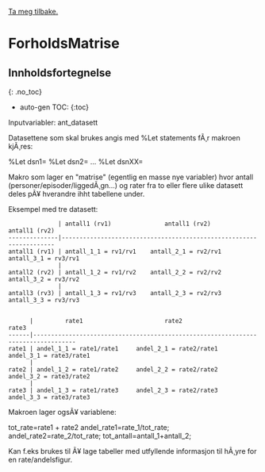 [Ta meg tilbake.](./)

# ForholdsMatrise



## Innholdsfortegnelse
{: .no_toc}

* auto-gen TOC:
{:toc}

Inputvariabler: ant_datasett

Datasettene som skal brukes angis med %Let statements fÃ¸r makroen kjÃ¸res:

%Let dsn1=
%Let dsn2=
...
%Let dsnXX=

Makro som lager en "matrise" (egentlig en masse nye variabler) hvor 
antall (personer/episoder/liggedÃ¸gn...) og rater fra to eller flere 
ulike datasett deles pÃ¥ hverandre ihht tabellene under.

Eksempel med tre datasett:

				  |	antall1	(rv1)				antall1	(rv2)			antall1	(rv2)
	--------------|--------------------------------------------------------------------
	antall1	(rv1) |	antall_1_1 = rv1/rv1	antall_2_1 = rv2/rv1	antall_3_1 = rv3/rv1
				  |
	antall2	(rv2) |	antall_1_2 = rv1/rv2	antall_2_2 = rv2/rv2	antall_3_2 = rv3/rv2
				  |
	antall3 (rv3) |	antall_1_3 = rv1/rv3	antall_2_3 = rv2/rv3	antall_3_3 = rv3/rv3
	
	
		  |			rate1						rate2						rate3			
	------|----------------------------------------------------------------------------------
	rate1 |	andel_1_1 = rate1/rate1		andel_2_1 = rate2/rate1		andel_3_1 = rate3/rate1
		  |
	rate2 |	andel_1_2 = rate1/rate2		andel_2_2 = rate2/rate2		andel_3_2 = rate3/rate2
		  |
	rate3 |	andel_1_3 = rate1/rate3		andel_2_3 = rate2/rate3		andel_3_3 = rate3/rate3

Makroen lager ogsÃ¥ variablene: 

tot_rate=rate1 + rate2
andel_rate1=rate_1/tot_rate;
andel_rate2=rate_2/tot_rate;
tot_antall=antall_1+antall_2;

Kan f.eks brukes til Ã¥ lage tabeller med utfyllende informasjon til hÃ¸yre for en rate/andelsfigur.
	
